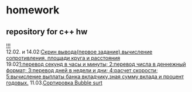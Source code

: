 # homework
## repository for c++ hw
[!!!](https://memchik.ru/images/memes/5ed7628eb1c7e374940b80fa.jpg)  
12.02. и 14.02:[Скрин вывода(первое задание),вычисление сопротивления, площади круга и расстояния](https://github.com/maksik1488/homework/blob/main/ConsoleApplication1.cpp)  
19.02[1:перевод секунд в часы и минуты; 2:перевод числа в деннежный формат; 3:перевод дней в недели и дни; 4:расчет скорости; 5:вычисление выплаты банка вкладчику,зная сумму вклада и процент годовых.](https://github.com/maksik1488/homework/blob/main/ConsoleApplication2.cpp)
11.03.[Сортировка Bubble surt](https://github.com/maksik1488/homework/blob/main/ConsoleApplicationCLASSWORK.cpp)


